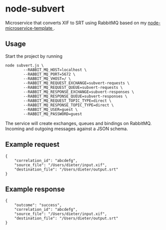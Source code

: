 # node-subvert
Microservice that converts XIF to SRT using RabbitMQ based on my [node-microservice-template
](https://github.com/dietervanhoof/node-microservice-template).

## Usage
Start the project by running
```
node subvert.js \
        --RABBIT_MQ_HOST=localhost \
        --RABBIT_MQ_PORT=5672 \
        --RABBIT_MQ_VHOST=/ \
        --RABBIT_MQ_REQUEST_EXCHANGE=subvert-requests \
        --RABBIT_MQ_REQUEST_QUEUE=subvert-requests \
        --RABBIT_MQ_RESPONSE_EXCHANGE=subvert-responses \
        --RABBIT_MQ_RESPONSE_QUEUE=subvert-responses \
        --RABBIT_MQ_REQUEST_TOPIC_TYPE=direct \
        --RABBIT_MQ_RESPONSE_TOPIC_TYPE=direct \
        --RABBIT_MQ_USER=guest \
        --RABBIT_MQ_PASSWORD=guest
```

The service will create exchanges, queues and bindings on RabbitMQ. Incoming and outgoing messages against a JSON schema.

## Example request
```
{
    "correlation_id": "abcdefg",
    "source_file": "/Users/dieter/input.xif",
    "destination_file": "/Users/dieter/output.srt"
}
```

## Example response
```
{
    "outcome": "success",
    "correlation_id": "abcdefg",
    "source_file": "/Users/dieter/input.xif",
    "destination_file": "/Users/dieter/output.srt"
}
```
